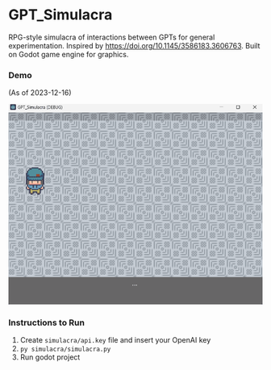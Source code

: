 # GPT_Simulacra
RPG-style simulacra of interactions between GPTs for general experimentation.
Inspired by https://doi.org/10.1145/3586183.3606763.
Built on Godot game engine for graphics.

### Demo
(As of 2023-12-16)

![](demo.gif)

### Instructions to Run
1. Create `simulacra/api.key` file and insert your OpenAI key
2. `py simulacra/simulacra.py`
3. Run godot project
